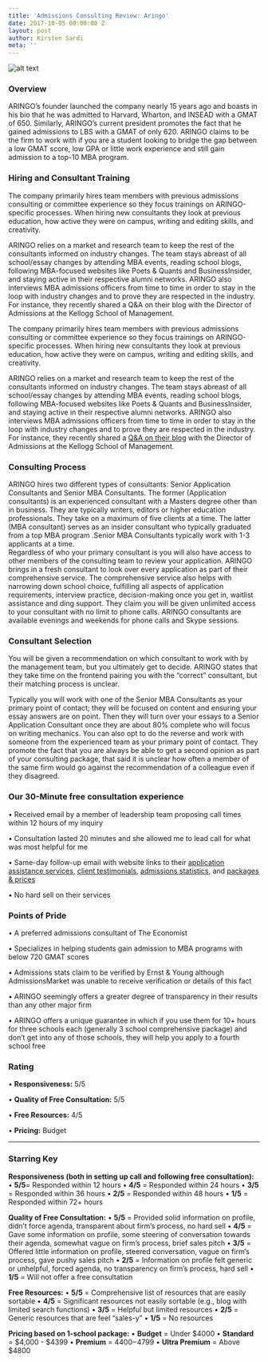 ```yaml
---
title: 'Admissions Consulting Review: Aringo'
date: 2017-10-05 00:00:00 Z
layout: post
author: Kirsten Sardi
meta: ''
--- 
```

![alt text](Eric-Natelson.github.io/img/Aringo.png)

### **Overview**
ARINGO’s founder launched the company nearly 15 years ago and boasts in his bio that he was admitted to Harvard, Wharton, and INSEAD with a GMAT of 650.  Similarly, ARINGO’s current president promotes the fact that he gained admissions to LBS with a GMAT of only 620.  ARINGO claims to be the firm to work with if you are a student looking to bridge the gap between a low GMAT score, low GPA or little work experience and still gain admission to a top-10 MBA program.  

### **Hiring and Consultant Training**
The company primarily hires team members with previous admissions consulting or committee experience so they focus trainings on ARINGO-specific processes.  When hiring new consultants they look at previous education, how active they were on campus, writing and editing skills, and creativity.  

ARINGO relies on a market and research team to keep the rest of the consultants informed on industry changes.  The team stays abreast of all school/essay changes by attending MBA events, reading school blogs, following MBA-focused websites like Poets & Quants and BusinessInsider, and staying active in their respective alumni networks.  ARINGO also interviews MBA admissions officers from time to time in order to stay in the loop with industry changes and to prove they are respected in the industry.  For instance, they recently shared a Q&A on their blog with the Director of Admissions at the Kellogg School of Management.  

The company primarily hires team members with previous admissions consulting or committee experience so they focus trainings on ARINGO-specific processes.  When hiring new consultants they look at previous education, how active they were on campus, writing and editing skills, and creativity.  

ARINGO relies on a market and research team to keep the rest of the consultants informed on industry changes.  The team stays abreast of all school/essay changes by attending MBA events, reading school blogs, following MBA-focused websites like Poets & Quants and BusinessInsider, and staying active in their respective alumni networks.  ARINGO also interviews MBA admissions officers from time to time in order to stay in the loop with industry changes and to prove they are respected in the industry.  For instance, they recently shared a [Q&A on their blog](https://aringo.com/qa-with-kellogg-director-of-admissions/) with the Director of Admissions at the Kellogg School of Management.  

### **Consulting Process**

ARINGO hires two different types of consultants: Senior Application Consultants and Senior MBA Consultants.  The former (Application consultants) is an experienced consultant with a Masters degree other than in business.  They are typically writers, editors or higher education professionals.  They take on a maximum of five clients at a time.  The latter (MBA consultant) serves as an insider consultant who typically graduated from a top MBA program .Senior MBA Consultants typically work with 1-3 applicants at a time.  
Regardless of who your primary consultant is you will also have access to other members of the consulting team to review your application.  ARINGO brings in a fresh consultant to look over every application as part of their comprehensive service.  The comprehensive service also helps with narrowing down school choice, fulfilling all aspects of application requirements, interview practice, decision-making once you get in, waitlist assistance and ding support.  They claim you will be given unlimited access to your consultant with no limit to phone calls.  ARINGO consultants are available evenings and weekends for phone calls and Skype sessions.

### **Consultant Selection**

You will be given a recommendation on which consultant to work with by the management team, but you ultimately get to decide.  ARINGO states that they take time on the frontend pairing you with the “correct” consultant, but their matching process is unclear. 

Typically you will work with one of the Senior MBA Consultants as your primary point of contact; they will be focused on content and ensuring your essay answers are on point.  Then they will turn over your essays to a Senior Application Consultant once they are about 80% complete who will focus on writing mechanics.  You can also opt to do the reverse and work with someone from the experienced team as your primary point of contact.  They promote the fact that you are always be able to get a second opinion as part of your consulting package, that said it is unclear how often a member of the same firm would go against the recommendation of a colleague even if they disagreed.  

### **Our 30-Minute free consultation experience**

• Received email by a member of leadership team proposing call times within 12 hours of my inquiry

• Consultation lasted 20 minutes and she allowed me to lead call for what was most helpful for me

• Same-day follow-up email with website links to their [application assistance services](https://aringo.com/more-about-aringo-services/), [client testimonials](https://aringo.com/testimonials/), [admissions statistics](https://aringo.com/aringo-mba-admission-statistics/), and [packages & prices](https://aringo.com/mba-preparation-prices/)

• No hard sell on their services

### **Points of Pride**

• A preferred admissions consultant of The Economist

• Specializes in helping students gain admission to MBA programs with below 720 GMAT scores

• Admissions stats claim to be verified by Ernst & Young although AdmissionsMarket was unable to receive verification or details of this fact

• ARINGO seemingly offers a greater degree of transparency in their results than any other major firm

• ARINGO offers a unique guarantee in which if you use them for 10+ hours for three schools each (generally 3 school comprehensive package) and don’t get into any of those schools, they will help you apply to a fourth school free


### **Rating**

• **Responsiveness:**	5/5

• **Quality of Free Consultation:**	5/5

• **Free Resources:** 4/5

• **Pricing:** Budget


-------------------------------------------------------------------------------------------------------------------------------------

### **Starring Key**

**Responsiveness (both in setting up call and following free consultation):**
• **5/5**= Responded within 12 hours
• **4/5** = Responded within 24 hours
• **3/5** = Responded within 36 hours
• **2/5** = Responded within 48 hours
• **1/5** = Responded within 72+ hours

**Quality of Free Consultation:**
• **5/5** = Provided solid information on profile, didn’t force agenda, transparent about firm’s process, no hard sell
• **4/5** = Gave some information on profile, some steering of conversation towards their agenda, somewhat vague on firm’s process, brief sales pitch
• **3/5** = Offered little information on profile, steered conversation, vague on firm’s process, gave pushy sales pitch
• **2/5** = Information on profile felt generic or unhelpful, forced agenda, no transparency on firm’s process, hard sell
• **1/5** = Will not offer a free consultation

**Free Resources:**
• **5/5** = Comprehensive list of resources that are easily sortable
• **4/5** = Significant resources not easily sortable (e.g., blog with limited search functions)
• **3/5** = Helpful but limited resources
• **2/5** = Generic resources that are feel “sales-y”
• **1/5** = No resources

**Pricing based on 1-school package:**
• **Budget** = Under $4000
• **Standard** = $4,000 - $4399
• **Premium** = $4400-$4799
• **Ultra Premium** = Above $4800



